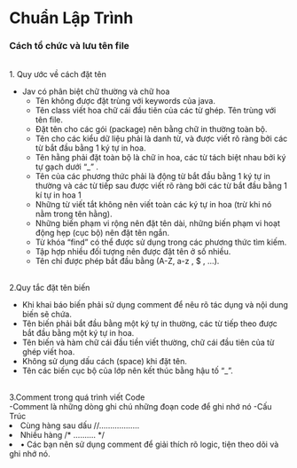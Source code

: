 # Chuẩn Lập Trình
### **Cách tổ chức và lưu tên file**
<br> 1. Quy ước về cách đặt tên<br>
- Jav có phân biệt chữ thường và chữ hoa
  <ul>
  <li>Tên không được đặt trùng với keywords của java. </li>
  <li>	Tên class viết hoa chữ cái đầu tiên của các từ ghép. Tên trùng với tên file. </li>
   <li>	Đặt tên cho các gói (package) nên bằng chữ in thường toàn bộ.  </li>
     <li>Tên cho các kiểu dữ liệu phải là danh từ, và được viết rõ ràng bởi các từ bắt đầu bằng 1 ký tự in hoa. </li>
       <li>Tên hằng phải đặt toàn bộ là chữ in hoa, các từ tách biệt nhau bởi ký tự gạch dưới “_” .</li>
         <li>Tên của các phương thức phải là động từ bắt đầu bằng 1 ký tự in thường và các từ tiếp sau được viết rõ ràng bởi các từ bắt đầu bằng 1 kí tự in hoa 1</li>
           <li>Những từ viết tắt không nên viết toàn các ký tự in hoa (trừ khi nó nằm trong tên hằng). </li>
             <li>	Những biến phạm vi rộng nên đặt tên dài, những biến phạm vi hoạt động hẹp (cục bộ) nên đặt tên ngắn.</li>
             <li> Từ khóa “find” có thể được sử dụng trong các phương thức tìm kiếm. </li>
              <li> Tập hợp nhiều đối tượng nên được đặt tên ở số nhiều.</li> 
              <li> 	Tên chỉ được phép bắt đầu bằng (A-Z, a-z , $ , …). </li>
  </ul>
 <br> 2.Quy tắc đặt tên biến<br>
  <ul>
  <li>	Khi khai báo biến phải sử dụng comment để nêu rõ tác dụng và nội dung biến sẽ chứa.</li>
  <li>Tên biến phải bắt đầu bằng một ký tự in thường, các từ tiếp theo được bắt đầu bằng một ký tự in hoa.</li>
  <li>Tên biến và hàm chữ cái đầu tiền viết thường, chữ cái đầu tiên của từ ghép viết hoa.</li>
  <li>Không sử dụng dấu cách (space) khi đặt tên.</li>
  <li>Tên các biến cục bộ của lớp nên kết thúc bằng hậu tố “_”.</li>
  </ul>
  <br> 3.Comment trong quá trình viết Code<br>
  -Comment là những dòng ghi chú những đoạn code để ghi nhớ nó
  -Cấu Trúc
  <li>Cùng hàng sau dấu //……………… </li>
  <li>Nhiều hàng /* ………. */</li>
  <li>•	Các bạn nên sử dụng comment để giải thích rõ logic, tiện theo dõi và ghi nhớ nó.</li>

  </ul>
